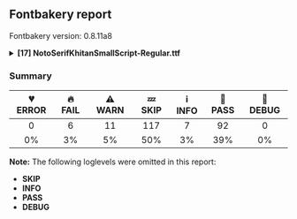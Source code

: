 ## Fontbakery report

Fontbakery version: 0.8.11a8

<details><summary><b>[17] NotoSerifKhitanSmallScript-Regular.ttf</b></summary><div><details><summary>🔥 <b>FAIL:</b> Check copyright namerecords match license file. (<a href="https://font-bakery.readthedocs.io/en/stable/fontbakery/profiles/googlefonts.html#com.google.fonts/check/name/license">com.google.fonts/check/name/license</a>)</summary><div>


* 🔥 **FAIL** License file OFL.txt exists but NameID 13 (LICENSE DESCRIPTION) value on platform 3 (WINDOWS) is not specified for that. Value was: "This Font Software is licensed under the SIL Open Font License, Version 1.1. This Font Software is distributed on an "AS IS" BASIS, WITHOUT WARRANTIES OR CONDITIONS OF ANY KIND, either express or implied. See the SIL Open Font License for the specific language, permissions and limitations governing your use of this Font Software." Must be changed to "This Font Software is licensed under the SIL Open Font License, Version 1.1. This license is available with a FAQ at: https://scripts.sil.org/OFL" [code: wrong]
</div></details><details><summary>🔥 <b>FAIL:</b> Name table entries should not contain line-breaks. (<a href="https://font-bakery.readthedocs.io/en/stable/fontbakery/profiles/googlefonts.html#com.google.fonts/check/name/line_breaks">com.google.fonts/check/name/line_breaks</a>)</summary><div>


* 🔥 **FAIL** Name entry DESCRIPTION on platform WINDOWS contains a line-break. [code: line-break]
</div></details><details><summary>🔥 <b>FAIL:</b> Check font follows the Google Fonts CJK vertical metric schema (<a href="https://font-bakery.readthedocs.io/en/stable/fontbakery/profiles/googlefonts.html#com.google.fonts/check/cjk_vertical_metrics">com.google.fonts/check/cjk_vertical_metrics</a>)</summary><div>


* 🔥 **FAIL** OS/2.sTypoAscender is "800" it should be 880 [code: bad-OS/2.sTypoAscender]
* 🔥 **FAIL** OS/2.sTypoDescender is "-200" it should be -120 [code: bad-OS/2.sTypoDescender]
* 🔥 **FAIL** OS/2.sTypoLineGap is "200" it should be 0 [code: bad-OS/2.sTypoLineGap]
* ⚠ **WARN** We recommend the absolute sum of the hhea metrics should be between 1.1-1.4x of the font's upm. This font has 4.0x [code: bad-hhea-range]
</div></details><details><summary>🔥 <b>FAIL:</b> Noto fonts must have an ARTICLE.en_us.html file (<a href="https://font-bakery.readthedocs.io/en/stable/fontbakery/profiles/googlefonts.html#com.google.fonts/check/description/noto_has_article">com.google.fonts/check/description/noto_has_article</a>)</summary><div>


* 🔥 **FAIL** This is a Noto font but it lacks an ARTICLE.en_us.html file [code: missing-article]
</div></details><details><summary>🔥 <b>FAIL:</b> Space and non-breaking space have the same width? (<a href="https://font-bakery.readthedocs.io/en/stable/fontbakery/profiles/universal.html#com.google.fonts/check/whitespace_widths">com.google.fonts/check/whitespace_widths</a>)</summary><div>


* 🔥 **FAIL** Space and non-breaking space have differing width: The space glyph named space is 600 font units wide, non-breaking space named (uni00A0) is 260 font units wide, and both should be positive and the same. GlyphsApp has "Sidebearing arithmetic" (https://glyphsapp.com/tutorials/spacing) which allows you to set the non-breaking space width to always equal the space width. [code: different-widths]
</div></details><details><summary>🔥 <b>FAIL:</b> Check that texts shape as per expectation (<a href="https://font-bakery.readthedocs.io/en/stable/fontbakery/profiles/<Section: Shaping Checks>.html#com.google.fonts/check/shaping/regression">com.google.fonts/check/shaping/regression</a>)</summary><div>


* 🔥 **FAIL** qa/shaping_tests/example.json: Expected and actual shaping not matching
<div class="shaping">


<style type="text/css">
    @font-face {font-family: "TestFont"; src: url(../../fonts/NotoSerifKhitanSmallScript-Regular/googlefonts/ttf/NotoSerifKhitanSmallScript-Regular.ttf);}
    .tf { font-family: "TestFont"; }
    .shaping pre { font-size: 1.2rem; }
    .shaping li {
        font-size: 1.2rem;
        border-top: 1px solid #ddd;
        padding: 12px;
        margin-top: 12px;
    }
    .shaping-svg {
        height: 100px;
        margin: 10px;
        transform: matrix(1, 0, 0, -1, 0, 0);
    }
</style>

<h4>qa/shaping_tests/example.json: Expected and actual shaping not matching</h4>


</div>
<div class="shaping">

<li>Shaping did not match: <span class="tf">๰</span></li>


<pre>Expected: None</pre>



<pre>Got     : .notdef=0+500</pre>


Got: <svg class="shaping-svg" xmlns="http://www.w3.org/2000/svg" viewBox="0 0 500 5000" transform="matrix(1 0 0 -1 0 0)">
<path d="M410.0,-200.0L93.0,-200.0L93.0,800.0L410.0,800.0L410.0,-200.0ZM267.0,663.0L267.0,700.0L333.0,700.0L333.0,733.0L168.0,733.0L168.0,700.0L233.0,700.0L233.0,663.0L167.0,663.0L167.0,630.0L333.0,630.0L333.0,663.0L267.0,663.0ZM333.0,500.0L333.0,534.0L267.0,534.0L267.0,604.0L167.0,604.0L167.0,500.0L333.0,500.0ZM233.0,534.0L200.0,534.0L200.0,570.0L233.0,570.0L233.0,534.0ZM267.0,370.0L267.0,440.0L333.0,440.0L333.0,473.0L167.0,473.0L167.0,440.0L233.0,440.0L233.0,403.0L167.0,403.0L167.0,370.0L267.0,370.0ZM167.0,347.0L167.0,313.0L333.0,313.0L333.0,413.0L300.0,413.0L300.0,347.0L167.0,347.0ZM167.0,291.0L167.0,178.0L333.0,178.0L333.0,291.0L233.0,291.0L233.0,235.0L267.0,235.0L267.0,258.0L300.0,258.0L300.0,211.0L200.0,211.0L200.0,291.0L167.0,291.0ZM167.0,118.0L167.0,5.0L333.0,5.0L333.0,118.0L167.0,118.0ZM300.0,38.0L200.0,38.0L200.0,85.0L300.0,85.0L300.0,38.0ZM231.0,-98.0L301.0,-51.0L333.0,-51.0L333.0,-18.0L167.0,-18.0L167.0,-51.0L237.0,-51.0L167.0,-98.0L167.0,-131.0L333.0,-131.0L333.0,-98.0L231.0,-98.0Z"  transform="translate(0, 2200)"/>
</svg>


</div> [code: shaping-regression]
</div></details><details><summary>⚠ <b>WARN:</b> Description strings in the name table must not exceed 200 characters. (<a href="https://font-bakery.readthedocs.io/en/stable/fontbakery/profiles/googlefonts.html#com.google.fonts/check/name/description_max_length">com.google.fonts/check/name/description_max_length</a>)</summary><div>


* ⚠ **WARN** A few name table entries with ID=10 (NameID.DESCRIPTION) are longer than 200 characters. Please check whether those entries are copyright notices mistakenly stored in the description string entries by a bug in an old FontLab version. If that's the case, then such copyright notices must be removed from these entries. [code: too-long]
</div></details><details><summary>⚠ <b>WARN:</b> Combined length of family and style must not exceed 27 characters. (<a href="https://font-bakery.readthedocs.io/en/stable/fontbakery/profiles/googlefonts.html#com.google.fonts/check/name/family_and_style_max_length">com.google.fonts/check/name/family_and_style_max_length</a>)</summary><div>


* ⚠ **WARN** The combined length of family and style exceeds 27 chars in the following 'WINDOWS' entries:
 FONT_FAMILY_NAME = 'Noto Serif Khitan Small Script' / SUBFAMILY_NAME = 'Regular'

Please take a look at the conversation at https://github.com/googlefonts/fontbakery/issues/2179 in order to understand the reasoning behind these name table records max-length criteria. [code: too-long]
</div></details><details><summary>⚠ <b>WARN:</b> Does the font contain less than 40 CJK characters? (<a href="https://font-bakery.readthedocs.io/en/stable/fontbakery/profiles/googlefonts.html#com.google.fonts/check/cjk_not_enough_glyphs">com.google.fonts/check/cjk_not_enough_glyphs</a>)</summary><div>


* ⚠ **WARN** There are only 9 CJK glyphs when there needs to be at least 40 in order to support the smallest CJK writing system, Hangul.
The following CJK glyphs were found:
['uni4E39', 'uni4EFF', 'uni4F53', 'uni5951', 'uni5B57', 'uni5B8B', 'uni5C0F', 'uni6B4C', 'uni8C37']
Please check that these glyphs have the correct unicodes. [code: cjk-not-enough-glyphs]
</div></details><details><summary>⚠ <b>WARN:</b> Ensure fonts have ScriptLangTags declared on the 'meta' table. (<a href="https://font-bakery.readthedocs.io/en/stable/fontbakery/profiles/googlefonts.html#com.google.fonts/check/meta/script_lang_tags">com.google.fonts/check/meta/script_lang_tags</a>)</summary><div>


* ⚠ **WARN** This font file does not have a 'meta' table. [code: lacks-meta-table]
</div></details><details><summary>⚠ <b>WARN:</b> Check if each glyph has the recommended amount of contours. (<a href="https://font-bakery.readthedocs.io/en/stable/fontbakery/profiles/universal.html#com.google.fonts/check/contour_count">com.google.fonts/check/contour_count</a>)</summary><div>


* ⚠ **WARN** This check inspects the glyph outlines and detects the total number of contours in each of them. The expected values are infered from the typical ammounts of contours observed in a large collection of reference font families. The divergences listed below may simply indicate a significantly different design on some of your glyphs. On the other hand, some of these may flag actual bugs in the font such as glyphs mapped to an incorrect codepoint. Please consider reviewing the design and codepoint assignment of these to make sure they are correct.

The following glyphs do not have the recommended number of contours:

	- Glyph name: aogonek	Contours detected: 3	Expected: 2

	- Glyph name: Uogonek	Contours detected: 2	Expected: 1

	- Glyph name: uogonek	Contours detected: 2	Expected: 1

	- Glyph name: Uogonek	Contours detected: 2	Expected: 1

	- Glyph name: aogonek	Contours detected: 3	Expected: 2 

	- And Glyph name: uogonek	Contours detected: 2	Expected: 1
 [code: contour-count]
</div></details><details><summary>⚠ <b>WARN:</b> Does the font contain chws and vchw features? (<a href="https://font-bakery.readthedocs.io/en/stable/fontbakery/profiles/universal.html#com.google.fonts/check/cjk_chws_feature">com.google.fonts/check/cjk_chws_feature</a>)</summary><div>


* ⚠ **WARN** chws feature not found in font. Use chws_tool (https://github.com/googlefonts/chws_tool) to add it. [code: missing-chws-feature]
* ⚠ **WARN** vchw feature not found in font. Use chws_tool (https://github.com/googlefonts/chws_tool) to add it. [code: missing-vchw-feature]
</div></details><details><summary>⚠ <b>WARN:</b> Ensure dotted circle glyph is present and can attach marks. (<a href="https://font-bakery.readthedocs.io/en/stable/fontbakery/profiles/universal.html#com.google.fonts/check/dotted_circle">com.google.fonts/check/dotted_circle</a>)</summary><div>


* ⚠ **WARN** No dotted circle glyph present [code: missing-dotted-circle]
</div></details><details><summary>⚠ <b>WARN:</b> Checking Vertical Metric Linegaps. (<a href="https://font-bakery.readthedocs.io/en/stable/fontbakery/profiles/hhea.html#com.google.fonts/check/linegaps">com.google.fonts/check/linegaps</a>)</summary><div>


* ⚠ **WARN** OS/2 sTypoLineGap is not equal to 0. [code: OS/2]
</div></details><details><summary>⚠ <b>WARN:</b> Do any segments have colinear vectors? (<a href="https://font-bakery.readthedocs.io/en/stable/fontbakery/profiles/<Section: Outline Correctness Checks>.html#com.google.fonts/check/outline_colinear_vectors">com.google.fonts/check/outline_colinear_vectors</a>)</summary><div>


* ⚠ **WARN** The following glyphs have colinear vectors:

	* u18B07 (U+18B07): L<<358.0,-3.0>--<429.0,-32.0>> -> L<<429.0,-32.0>--<474.0,-48.0>>

	* u18B07 (U+18B07): L<<496.0,597.0>--<496.0,608.0>> -> L<<496.0,608.0>--<496.0,613.0>>

	* u18B07 (U+18B07): L<<497.0,338.0>--<496.0,597.0>> -> L<<496.0,597.0>--<496.0,608.0>>

	* u18B38 (U+18B38): L<<490.0,-32.0>--<490.0,28.0>> -> L<<490.0,28.0>--<491.0,344.0>>

	* u18B39 (U+18B39): L<<470.0,-49.0>--<470.0,28.0>> -> L<<470.0,28.0>--<471.0,344.0>>

	* u18B3E (U+18B3E): L<<190.0,-2.0>--<191.0,131.0>> -> L<<191.0,131.0>--<190.0,262.0>>

	* u18B41 (U+18B41): L<<719.0,396.0>--<605.0,384.0>> -> L<<605.0,384.0>--<533.0,376.0>>

	* u18B57 (U+18B57): L<<419.0,93.0>--<394.0,70.0>> -> L<<394.0,70.0>--<369.0,46.0>>

	* u18B5A (U+18B5A): L<<253.0,335.0>--<444.0,347.0>> -> L<<444.0,347.0>--<448.0,347.0>>

	* u18B60 (U+18B60): L<<846.0,402.0>--<668.0,392.0>> -> L<<668.0,392.0>--<600.0,388.0>> 

	* And 80 more.

Use -F or --full-lists to disable shortening of long lists. [code: found-colinear-vectors]
</div></details><details><summary>⚠ <b>WARN:</b> Do outlines contain any jaggy segments? (<a href="https://font-bakery.readthedocs.io/en/stable/fontbakery/profiles/<Section: Outline Correctness Checks>.html#com.google.fonts/check/outline_jaggy_segments">com.google.fonts/check/outline_jaggy_segments</a>)</summary><div>


* ⚠ **WARN** The following glyphs have jaggy segments:

	* u18B10 (U+18B10): B<<780.0,481.0>-<741.0,439.0>-<742.0,440.0>>/B<<742.0,440.0>-<708.0,407.0>-<673.5,378.5>> = 0.8550973962662667

	* u18B3C (U+18B3C): B<<209.0,307.0>-<250.0,266.0>-<294.0,237.0>>/B<<294.0,237.0>-<293.0,238.0>-<420.0,152.0>> = 11.611486423888481

	* u18B81 (U+18B81): B<<838.0,326.0>-<799.0,284.0>-<800.0,285.0>>/B<<800.0,285.0>-<716.0,203.0>-<644.0,155.0>> = 0.6902771978645523

	* u18BB1 (U+18BB1): B<<455.0,362.0>-<431.0,360.0>-<435.0,360.0>>/B<<435.0,360.0>-<380.0,355.0>-<313.0,341.0>> = 5.1944289077348

	* u18BEA (U+18BEA): B<<598.0,608.0>-<508.0,600.0>-<524.0,601.0>>/B<<524.0,601.0>-<390.0,588.0>-<347.0,583.0>> = 1.9648704030421524

	* u18BEB (U+18BEB): B<<599.0,608.0>-<502.0,600.0>-<522.0,601.0>>/B<<522.0,601.0>-<493.0,598.0>-<427.0,592.0>> = 3.0437358876587015

	* u18C0A (U+18C0A): B<<899.0,514.0>-<801.0,505.0>-<807.0,506.0>>/B<<807.0,506.0>-<688.0,496.0>-<578.0,485.0>> = 4.6588364489565155

	* u18C0B (U+18C0B): B<<859.0,514.0>-<761.0,505.0>-<767.0,506.0>>/B<<767.0,506.0>-<641.0,496.0>-<524.0,484.0>> = 4.924549700118923

	* u18C65 (U+18C65): B<<773.0,592.0>-<755.0,571.0>-<757.0,573.0>>/B<<757.0,573.0>-<706.0,512.0>-<660.0,464.0>> = 5.102165252358147

	* u18CB2 (U+18CB2): B<<371.0,355.0>-<458.0,365.0>-<453.0,364.0>>/B<<453.0,364.0>-<478.0,367.0>-<492.5,375.0>> = 4.46715906138917 

	* And u18CB3 (U+18CB3): B<<377.0,617.0>-<328.0,611.0>-<333.0,612.0>>/B<<333.0,612.0>-<303.0,610.0>-<254.0,602.0>> = 7.495857639729836 [code: found-jaggy-segments]
</div></details><details><summary>⚠ <b>WARN:</b> Do outlines contain any semi-vertical or semi-horizontal lines? (<a href="https://font-bakery.readthedocs.io/en/stable/fontbakery/profiles/<Section: Outline Correctness Checks>.html#com.google.fonts/check/outline_semi_vertical">com.google.fonts/check/outline_semi_vertical</a>)</summary><div>


* ⚠ **WARN** The following glyphs have semi-vertical/semi-horizontal lines:

	* u18B03 (U+18B03): L<<531.0,182.0>--<530.0,-136.0>>

	* u18B07 (U+18B07): L<<497.0,338.0>--<496.0,597.0>>

	* u18B0B (U+18B0B): L<<527.0,175.0>--<526.0,-149.0>>

	* u18B14 (U+18B14): L<<551.0,485.0>--<550.0,168.0>>

	* u18B15 (U+18B15): L<<531.0,485.0>--<530.0,168.0>>

	* u18B17 (U+18B17): L<<545.0,378.0>--<544.0,175.0>>

	* u18B18 (U+18B18): L<<535.0,391.0>--<534.0,224.0>>

	* u18B19 (U+18B19): L<<534.0,426.0>--<533.0,303.0>>

	* u18B1E (U+18B1E): L<<529.0,154.0>--<528.0,-113.0>>

	* u18B1F (U+18B1F): L<<827.0,128.0>--<826.0,-148.0>> 

	* And 81 more.

Use -F or --full-lists to disable shortening of long lists. [code: found-semi-vertical]
</div></details><br></div></details>

### Summary

| 💔 ERROR | 🔥 FAIL | ⚠ WARN | 💤 SKIP | ℹ INFO | 🍞 PASS | 🔎 DEBUG |
|:-----:|:----:|:----:|:----:|:----:|:----:|:----:|
| 0 | 6 | 11 | 117 | 7 | 92 | 0 |
| 0% | 3% | 5% | 50% | 3% | 39% | 0% |

**Note:** The following loglevels were omitted in this report:
* **SKIP**
* **INFO**
* **PASS**
* **DEBUG**

